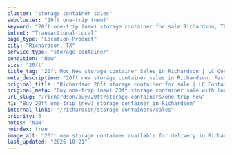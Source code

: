 ```yaml
---
cluster: "storage container sales"
subcluster: "20ft one-trip (new)"
keyword: "20ft one-trip (new) storage container for sale Richardson, TX"
intent: "Transactional-Local"
page_type: "Location-Product"
city: "Richardson, TX"
service_type: "storage container"
condition: "New"
size: "20ft"
title_tag: "20ft Moc New storage container Sales in Richardson | LC Container"
meta_description: "20ft new storage container sales in Richardson. Fast delivery, competitive pricing. Serving storage containers area. Quote ID: 60S. Call (214) 524-4168 for your free quote today."
original_title: "Richardson 20ft storage container for sale | LC Container"
original_meta: "Buy one-trip (new) 20ft storage container sale with local delivery in Richardson, TX. LC Container — local Since 2003. Request a fast quote today."
url_slug: "/richardson/buy/20ft/storage-containers/one-trip-new"
h1: "Buy 20ft one-trip (new) storage container in Richardson"
internal_links: "/richardson/storage-containers/sales"
priority: 3
notes: "NaN"
noindex: true
image_alt: "20ft new storage container available for delivery in Richardson"
last_updated: "2025-10-21"
---
```


<!-- TODO: Add unique city/inventory copy, images, and internal links here. -->
